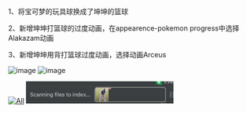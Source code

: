 1、将宝可梦的玩具球换成了坤坤的篮球  


2、新增坤坤打篮球的过度动画，在appearence-pokemon progress中选择Alakazam动画

3、新增坤坤用背打篮球过度动画，选择动画Arceus

<img width="225" alt="image" src="https://user-images.githubusercontent.com/54127694/205450094-dc4f34f2-3c4a-4ab7-b07d-2e1e1a08a95c.png">


<img width="225" alt="image" src="https://user-images.githubusercontent.com/54127694/205450020-e1bbe17b-763a-4c84-aeeb-3bc5b2ce2209.png">

[![All](eg/family.gif)](eg/family.gif)
![img.png](img.png)
